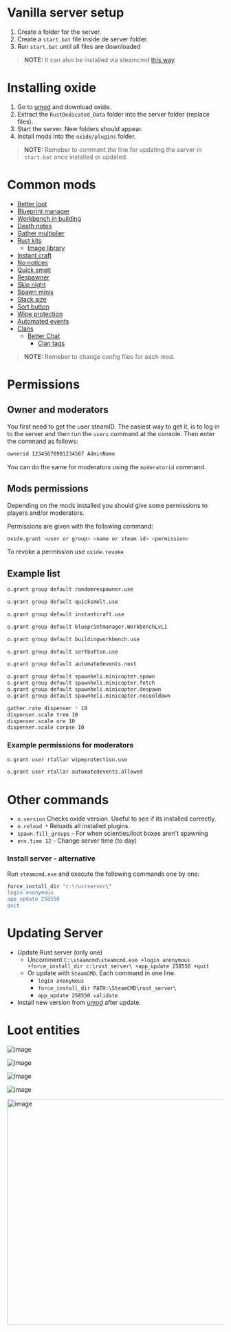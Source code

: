 # Vanilla server setup

1. Create a folder for the server.
2. Create a `start.bat` file inside de server folder.
3. Run `start.bat` until all files are downloaded
> **NOTE:** It can also be installed via steamcmd [this way](#install-server-alternative).

# Installing oxide

1. Go to [umod](https://umod.org/games/rust) and download oxide.
2. Extract the `RustDedicated_Data` folder into the server folder (replace files).
3. Start the server. New folders should appear.
4. Install mods into the `oxide/plugins` folder.
> **NOTE:** Remeber to comment the line for updating the server in `start.bat` once installed or updated.


# Common mods

- [Better loot](https://umod.org/plugins/better-loot)
- [Blueprint manager](https://umod.org/plugins/blueprint-manager)
- [Workbench in building](https://umod.org/plugins/building-workbench)
- [Death notes](https://umod.org/plugins/death-notes)
- [Gather multiplier](https://umod.org/plugins/gather-manager)
- [Rust kits](https://umod.org/plugins/rust-kits)
  - [Image library](https://umod.org/plugins/image-library)
- [Instant craft](https://umod.org/plugins/instant-craft)
- [No notices](https://umod.org/plugins/no-give-notices)
- [Quick smelt](https://umod.org/plugins/quick-smelt)
- [Respawner](https://umod.org/plugins/random-respawner)
- [Skip night](https://umod.org/plugins/skip-night-vote)
- [Spawn minis](https://umod.org/plugins/spawn-heli)
- [Stack size](https://umod.org/plugins/stack-size-controller)
- [Sort button](https://umod.org/plugins/sort-button)
- [Wipe protection](https://umod.org/plugins/wipe-protection)
- [Automated events](https://umod.org/plugins/automated-events)
- [Clans](https://umod.org/plugins/clans)
  - [Better Chat](https://umod.org/plugins/better-chat)
    - [Clan tags](https://umod.org/plugins/clan-tags)

  
> **NOTE:** Remeber to change config files for each mod.

# Permissions

## Owner and moderators

You first need to get the user steamID. The easiest way to get it, is to log in to the server and then run the `users` command at the console. Then enter the command as follows:

```bash
ownerid 12345678901234567 AdminName
```

You can do the same for moderators using the `moderatorid` command.

## Mods permissions

Depending on the mods installed you should give some permissions to players and/or moderators.

Permissions are given with the following command:

```bash
oxide.grant <user or group> <name or steam id> <permission>
```

To revoke a permission use `oxide.revoke`


## Example list

```bash
o.grant group default randomrespawner.use
```

```bash
o.grant group default quicksmelt.use
```

```bash
o.grant group default instantcraft.use
```

```bash
o.grant group default blueprintmanager.WorkbenchLvL1
```

```bash
o.grant group default buildingworkbench.use
```

```bash
o.grant group default sortbutton.use
```

```bash
o.grant group default automatedevents.next
```

```bash
o.grant group default spawnheli.minicopter.spawn
o.grant group default spawnheli.minicopter.fetch
o.grant group default spawnheli.minicopter.despawn
o.grant group default spawnheli.minicopter.nocooldown
```

```bash
gather.rate dispenser * 10
dispenser.scale tree 10
dispenser.scale ore 10
dispenser.scale corpse 10
```

### Example permissions for moderators

```bash
o.grant user rtallar wipeprotection.use
```

```bash
o.grant user rtallar automatedevents.allowed
```

# Other commands

- `o.version`  Checks oxide version. Useful to see if its installed correctly.
- `o.reload *`  Reloads all installed plugins.
- `spawn.fill_groups` - For when scienties/loot boxes aren't spawning
- `env.time 12` - Change server time (to day)

### Install server - alternative

Run `steamcmd.exe` and execute the following commands one by one: 

```bash
force_install_dir "c:\rustserver\"
login anonymous
app_update 258550
quit
```

# Updating Server

- Update Rust server (only one)
  - Uncomment `C:\steamcmd\steamcmd.exe +login anonymous +force_install_dir c:\rust_server\ +app_update 258550 +quit`
  - Or update with `SteamCMD`. Each command in one line.
    - `login anonymous`
    - `force_install_dir PATH:\SteamCMD\rust_server\`
    - `app_update 258550 validate`
- Install new version from [umod](https://umod.org/games/rust) after update.

# Loot entities

![image](https://github.com/user-attachments/assets/ed45dd81-5426-4e67-8054-ef6fb63854a7)

![image](https://github.com/user-attachments/assets/6ddb9559-c662-45fd-aebc-ba7cd6d103d4)

![image](https://github.com/user-attachments/assets/86d9c990-69cf-4f74-a430-468570af1d35)

![image](https://github.com/user-attachments/assets/d69348de-f7da-46b1-b250-dfaf303a6d88)

<img width="577" height="524" alt="image" src="https://github.com/user-attachments/assets/f6dc8681-119a-4cf2-88b1-5f85667e1a33" />


